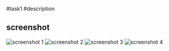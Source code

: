 #task1
#description

## screenshot

![screenshot 1](image.png)
![screenshot 2](image-1.png)
![screenshot 3](image-2.png)
![screenshot 4](image-3.png)
